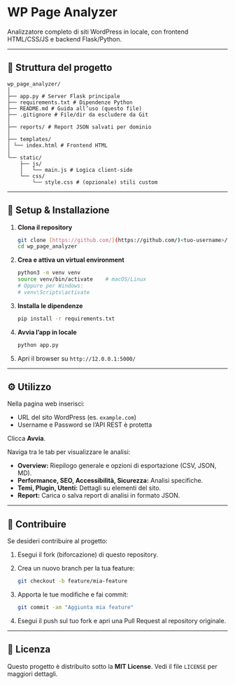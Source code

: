 # WP Page Analyzer

Analizzatore completo di siti WordPress in locale, con frontend HTML/CSS/JS e backend Flask/Python.

---

## 📂 Struttura del progetto

```
wp_page_analyzer/
│
├── app.py # Server Flask principale
├── requirements.txt # Dipendenze Python
├── README.md # Guida all’uso (questo file)
├── .gitignore # File/dir da escludere da Git
│
├── reports/ # Report JSON salvati per dominio
│
├── templates/
│ └── index.html # Frontend HTML
│
└── static/
    ├── js/
    │   └── main.js # Logica client-side
    └── css/
        └── style.css # (opzionale) stili custom
```

---

## 🚀 Setup & Installazione

1.  **Clona il repository**

    ```bash
    git clone [https://github.com/](https://github.com/)<tuo-username>/wp_page_analyzer.git
    cd wp_page_analyzer
    ```

2.  **Crea e attiva un virtual environment**

    ```bash
    python3 -m venv venv
    source venv/bin/activate    # macOS/Linux
    # Oppure per Windows:
    # venv\Scripts\activate
    ```

3.  **Installa le dipendenze**

    ```bash
    pip install -r requirements.txt
    ```

4.  **Avvia l’app in locale**

    ```bash
    python app.py
    ```

5.  Apri il browser su `http://12.0.0.1:5000/`

---

## ⚙️ Utilizzo

Nella pagina web inserisci:

* URL del sito WordPress (es. `example.com`)
* Username e Password se l’API REST è protetta

Clicca **Avvia**.

Naviga tra le tab per visualizzare le analisi:

* **Overview:** Riepilogo generale e opzioni di esportazione (CSV, JSON, MD).
* **Performance, SEO, Accessibilità, Sicurezza:** Analisi specifiche.
* **Temi, Plugin, Utenti:** Dettagli su elementi del sito.
* **Report:** Carica o salva report di analisi in formato JSON.

---

## 🤝 Contribuire

Se desideri contribuire al progetto:

1.  Esegui il fork (biforcazione) di questo repository.
2.  Crea un nuovo branch per la tua feature:

    ```bash
    git checkout -b feature/mia-feature
    ```

3.  Apporta le tue modifiche e fai commit:

    ```bash
    git commit -am "Aggiunta mia feature"
    ```

4.  Esegui il push sul tuo fork e apri una Pull Request al repository originale.

---

## 📄 Licenza

Questo progetto è distribuito sotto la **MIT License**. Vedi il file `LICENSE` per maggiori dettagli.
